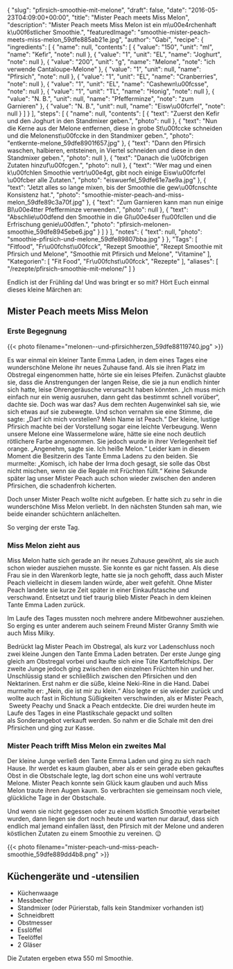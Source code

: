 {
    "slug": "pfirsich-smoothie-mit-melone",
    "draft": false,
    "date": "2016-05-23T04:09:00+00:00",
    "title": "Mister Peach meets Miss Melon",
    "description": "Mister Peach meets Miss Melon ist ein m\u00e4rchenhaft k\u00f6stlicher Smoothie.",
    "featuredImage": "smoothie-mister-peach-meets-miss-melon_59dfe885ab21e.jpg",
    "author": "Gabi",
    "recipe": {
        "ingredients": [
            {
                "name": null,
                "contents": [
                    {
                        "value": "150",
                        "unit": "ml",
                        "name": "Kefir",
                        "note": null
                    },
                    {
                        "value": "1",
                        "unit": "EL",
                        "name": "Joghurt",
                        "note": null
                    },
                    {
                        "value": "200",
                        "unit": "g",
                        "name": "Melone",
                        "note": "ich verwende Cantaloupe-Melone"
                    },
                    {
                        "value": "1",
                        "unit": null,
                        "name": "Pfirsich",
                        "note": null
                    },
                    {
                        "value": "1",
                        "unit": "EL",
                        "name": "Cranberries",
                        "note": null
                    },
                    {
                        "value": "1",
                        "unit": "EL",
                        "name": "Cashewn\u00fcsse",
                        "note": null
                    },
                    {
                        "value": "1",
                        "unit": "TL",
                        "name": "Honig",
                        "note": null
                    },
                    {
                        "value": "N. B.",
                        "unit": null,
                        "name": "Pfefferminze",
                        "note": "zum Garnieren"
                    },
                    {
                        "value": "N. B.",
                        "unit": null,
                        "name": "Eisw\u00fcrfel",
                        "note": null
                    }
                ]
            }
        ],
        "steps": [
            {
                "name": null,
                "contents": [
                    {
                        "text": "Zuerst den Kefir und den Joghurt in den Standmixer geben.",
                        "photo": null
                    },
                    {
                        "text": "Nun die Kerne aus der Melone entfernen, diese in grobe St\u00fccke schneiden und die Melonenst\u00fccke in den Standmixer geben.",
                        "photo": "entkernte-melone_59dfe8901f657.jpg"
                    },
                    {
                        "text": "Dann den Pfirsich waschen, halbieren, entsteinen, in Viertel schneiden und diese in den Standmixer geben.",
                        "photo": null
                    },
                    {
                        "text": "Danach die \u00fcbrigen Zutaten hinzuf\u00fcgen.",
                        "photo": null
                    },
                    {
                        "text": "Wer mag und einen k\u00fchlen Smoothie vertr\u00e4gt, gibt noch einige Eisw\u00fcrfel \u00fcber alle Zutaten.",
                        "photo": "eiswuerfel_59dfe61e7ae9a.jpg"
                    },
                    {
                        "text": "Jetzt alles so lange mixen, bis der Smoothie die gew\u00fcnschte Konsistenz hat.",
                        "photo": "smoothie-mister-peach-and-miss-melon_59dfe89c3a70f.jpg"
                    },
                    {
                        "text": "Zum Garnieren kann man nun einige Bl\u00e4tter Pfefferminze verwenden.",
                        "photo": null
                    },
                    {
                        "text": "Abschlie\u00dfend den Smoothie in die Gl\u00e4ser f\u00fcllen und die Erfrischung genie\u00dfen.",
                        "photo": "pfirsich-melonen-smoothie_59dfe8945ebe6.jpg"
                    }
                ]
            }
        ],
        "notes": {
            "text": null,
            "photo": "smoothie-pfirsich-und-melone_59dfe89807bba.jpg"
        }
    },
    "Tags": [
        "Fitfood",
        "Fr\u00fchst\u00fcck",
        "Rezept Smoothie",
        "Rezept Smoothie mit Pfirsich und Melone",
        "Smoothie mit Pfirsich und Melone",
        "Vitamine"
    ],
    "Kategorien": [
        "Fit Food",
        "Fr\u00fchst\u00fcck",
        "Rezepte"
    ],
    "aliases": [
        "\/rezepte\/pfirsich-smoothie-mit-melone\/"
    ]
}

Endlich ist der Frühling da! Und was bringt er so mit? Hört Euch einmal dieses kleine Märchen an:

## Mister Peach meets Miss Melon

### Erste Begegnung

{{< photo filename="melonen--und-pfirsichherzen_59dfe88119740.jpg" >}}

Es war einmal ein kleiner Tante Emma Laden, in dem eines Tages eine wunderschöne Melone ihr neues Zuhause fand. Als sie ihren Platz im Obstregal eingenommen hatte, hörte sie ein leises Pfeifen. Zunächst glaubte sie, dass die Anstrengungen der langen Reise, die sie ja nun endlich hinter sich hatte, leise Ohrengeräusche verursacht haben könnten. &#8222;Ich muss mich einfach nur ein wenig ausruhen, dann geht das bestimmt schnell vorüber&#8220;, dachte sie. Doch was war das? Aus dem rechten Augenwinkel sah sie, wie sich etwas auf sie zubewegte. Und schon vernahm sie eine Stimme, die sagte: &#8222;Darf ich mich vorstellen? Mein Name ist Peach.&#8220; Der kleine, lustige Pfirsich machte bei der Vorstellung sogar eine leichte Verbeugung. Wenn unsere Melone eine Wassermelone wäre, hätte sie eine noch deutlich rötlichere Farbe angenommen. Sie jedoch wurde in ihrer Verlegenheit tief orange. &#8222;Angenehm, sagte sie. Ich heiße Melon.&#8220; Leider kam in diesem Moment die Besitzerin des Tante Emma Ladens zu den beiden. Sie murmelte: &#8222;Komisch, ich habe der Irma doch gesagt, sie solle das Obst nicht mischen, wenn sie die Regale mit Früchten füllt.&#8220; Keine Sekunde später lag unser Mister Peach auch schon wieder zwischen den anderen Pfirsichen, die schadenfroh kicherten.

Doch unser Mister Peach wollte nicht aufgeben. Er hatte sich zu sehr in die wunderschöne Miss Melon verliebt. In den nächsten Stunden sah man, wie beide einander schüchtern anlächelten.

So verging der erste Tag.

### Miss Melon zieht aus

Miss Melon hatte sich gerade an ihr neues Zuhause gewöhnt, als sie auch schon wieder ausziehen musste. Sie konnte es gar nicht fassen. Als diese Frau sie in den Warenkorb legte, hatte sie ja noch gehofft, dass auch Mister Peach vielleicht in diesem landen würde, aber weit gefehlt. Ohne Mister Peach landete sie kurze Zeit später in einer Einkaufstasche und verschwand. Entsetzt und tief traurig blieb Mister Peach in dem kleinen Tante Emma Laden zurück.

Im Laufe des Tages mussten noch mehrere andere Mitbewohner ausziehen. So erging es unter anderem auch seinem Freund Mister Granny Smith wie auch Miss Milky.

Bedrückt lag Mister Peach im Obstregal, als kurz vor Ladenschluss noch zwei kleine Jungen den Tante Emma Laden betraten. Der erste Junge ging gleich am Obstregal vorbei und kaufte sich eine Tüte Kartoffelchips. Der zweite Junge jedoch ging zwischen den einzelnen Früchten hin und her. Unschlüssig stand er schließlich zwischen den Pfirsichen und den Nektarinen. Erst nahm er die süße, kleine Neki-Rine in die Hand. Dabei murmelte er: &#8222;Nein, die ist mir zu klein.&#8220; Also legte er sie wieder zurück und wollte auch fast in Richtung Süßigkeiten verschwinden, als er Mister Peach,  Sweety Peachy und Snack a Peach entdeckte. Die drei wurden heute im Laufe des Tages in eine Plastikschale gepackt und sollten als Sonderangebot verkauft werden. So nahm er die Schale mit den drei Pfirsichen und ging zur Kasse.

### Mister Peach trifft Miss Melon ein zweites Mal

Der kleine Junge verließ den Tante Emma Laden und ging zu sich nach Hause. Ihr werdet es kaum glauben, aber als er sein gerade eben gekauftes Obst in die Obstschale legte, lag dort schon eine uns wohl vertraute Melone. Mister Peach konnte sein Glück kaum glauben und auch Miss Melon traute ihren Augen kaum. So verbrachten sie gemeinsam noch viele, glückliche Tage in der Obstschale.

Und wenn sie nicht gegessen oder zu einem köstlich Smoothie verarbeitet wurden, dann liegen sie dort noch heute und warten nur darauf, dass sich endlich mal jemand einfallen lässt, den Pfirsich mit der Melone und anderen köstlichen Zutaten zu einem Smoothie zu vereinen. &#x1f609;

{{< photo filename="mister-peach-und-miss-peach-smoothie_59dfe889dd4b8.png" >}}

## Küchengeräte und -utensilien

 * Küchenwaage
 * Messbecher
 * Standmixer (oder Pürierstab, falls kein Standmixer vorhanden ist)
 * Schneidbrett
 * Obstmesser
 * Esslöffel
 * Teelöffel
 * 2 Gläser

Die Zutaten ergeben etwa 550 ml Smoothie.